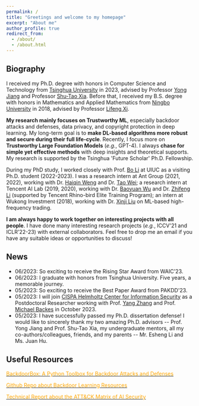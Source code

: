 ```yaml
---
permalink: /
title: "Greetings and welcome to my homepage"
excerpt: "About me"
author_profile: true
redirect_from: 
  - /about/
  - /about.html
---
```


## Biography
I received my Ph.D. degree with honors in Computer Science and Technology from [Tsinghua University](https://www.tsinghua.edu.cn/en/) in 2023, advised by Professor [Yong Jiang](https://www.sigs.tsinghua.edu.cn/jy/main.htm) and Professor [Shu-Tao Xia](https://www.sigs.tsinghua.edu.cn/xst/main.htm). Before that, I received my B.S. degree with honors in Mathematics and Applied Mathematics from [Ningbo University](https://www.nbu.edu.cn/en/) in 2018, advised by Professor [Lifeng Xi](http://math.nbu.edu.cn/info/1046/1098.htm).


**My research mainly focuses on Trustworthy ML**, especially backdoor attacks and defenses, data privacy, and copyright protection in deep learning. My long-term goal is to **make DL-based algorithms more robust and secure during their full life-cycle**. Recently, I focus more on **Trustworthy Large Foundation Models** (*e.g.*, GPT-4). I always **chase for simple yet effective methods** with deep insights and theoretical supports. My research is supported by the Tsinghua 'Future Scholar' Ph.D. Fellowship.


During my PhD study, I worked closely with Prof. [Bo Li](https://aisecure.github.io/) at UIUC as a visiting Ph.D. student (2022-2023). I was a research intern at Ant Group (2021, 2022), working with Dr. [Haiqin Weng](https://www.semanticscholar.org/author/Haiqin-Weng/33167731) and Dr. [Tao Wei](https://scholar.google.com/citations?user=Ao3wEckAAAAJ&hl=zh-CN&oi=ao); a research intern at Tencent AI Lab (2019, 2020), working with Dr. [Baoyuan Wu](https://sites.google.com/site/baoyuanwu2015/) and Dr. [Zhifeng Li](https://scholar.google.com/citations?user=VTrRNN4AAAAJ&hl=zh-CN&oi=ao) (supported by Tencent Rhino-bird Elite Training Program); an intern at Wukong Investment (2018), working with Dr. [Xinji Liu](https://www.wukongtz.com/pages_8/) on ML-based high-frequency trading.  


**I am always happy to work together on interesting projects with all people**. I have done many interesting research projects (*e.g.*, ICCV'21 and ICLR'22-23) with external collaborators. Feel free to drop me an email if you have any suitable ideas or opportunities to discuss!



## News
* 06/2023: So exciting to receive the Rising Star Award from WAIC'23.
* 06/2023: I graduate with honors from Tsinghua University. Five years, a memorable journey. 
* 05/2023: So exciting to receive the Best Paper Award from PAKDD'23.
* 05/2023: I will join [CISPA Helmholtz Center for Information Security](https://cispa.de/) as a Postdoctoral Researcher working with Prof. [Yang Zhang](https://yangzhangalmo.github.io/) and Prof. [Michael Backes](https://scholar.google.de/citations?user=ZVS3KOEAAAAJ&hl=zh-CN) in October 2023.
* 05/2023: I have successfully passed my Ph.D. dissertation defense! I would like to sincerely thank my two amazing Ph.D. advisors -- Prof. Yong Jiang and Prof. Shu-Tao Xia, my undergraduate mentors, all my co-authors/colleagues, friends, and my parents -- Mr. Esheng Li and Ms. Juan Hu.




## Useful Resources
[<font color='orange'>BackdoorBox: A Python Toolbox for Backdoor Attacks and Defenses</font>](https://github.com/THUYimingLi/BackdoorBox)


[<font color='orange'>Github Repo about Backdoor Learning Resources</font>](https://github.com/THUYimingLi/backdoor-learning-resources)


[<font color='orange'>Technical Report about the ATT&CK Matrix of AI Security</font>](https://aisecmatrix.org/en)







